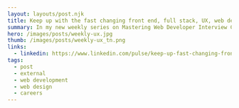 ```yaml
---
layout: layouts/post.njk
title: Keep up with the fast changing front end, full stack, UX, web design and mobile industries with these seven online weekly series
summary: In my new weekly series on Mastering Web Developer Interview Code I've done a lot of research and interviewed people who've hired or managed their careers effectively. Let's take a look at what I discovered.
hero: /images/posts/weekly-ux.jpg
thumb: /images/posts/weekly-ux_tn.png
links:
  - linkedin: https://www.linkedin.com/pulse/keep-up-fast-changing-front-end-full-stack-ux-web-seven-villalobos
tags:
  - post
  - external
  - web development
  - web design
  - careers
---
```

